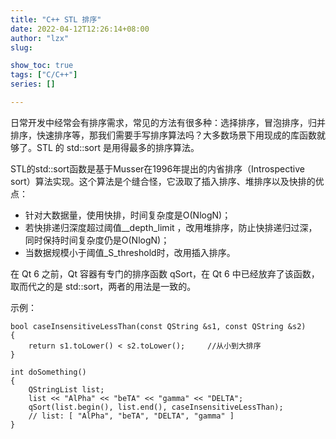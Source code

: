 ```yaml
---
title: "C++ STL 排序"
date: 2022-04-12T12:26:14+08:00
author: "lzx"
slug:

show_toc: true
tags: ["C/C++"]
series: []

---
```


日常开发中经常会有排序需求，常见的方法有很多种：选择排序，冒泡排序，归并排序，快速排序等，那我们需要手写排序算法吗？大多数场景下用现成的库函数就够了。STL 的 std::sort 是用得最多的排序算法。

STL的std::sort函数是基于Musser在1996年提出的内省排序（Introspective sort）算法实现。这个算法是个缝合怪，它汲取了插入排序、堆排序以及快排的优点：

- 针对大数据量，使用快排，时间复杂度是O(NlogN)；
- 若快排递归深度超过阈值__depth_limit ，改用堆排序，防止快排递归过深，同时保持时间复杂度仍是O(NlogN)；
- 当数据规模小于阈值_S_threshold时，改用插入排序。

在 Qt 6 之前，Qt 容器有专门的排序函数 qSort，在 Qt 6 中已经放弃了该函数，取而代之的是 std::sort，两者的用法是一致的。

示例：

```
bool caseInsensitiveLessThan(const QString &s1, const QString &s2)
{
    return s1.toLower() < s2.toLower();     //从小到大排序
}

int doSomething()
{
    QStringList list;
    list << "AlPha" << "beTA" << "gamma" << "DELTA";
    qSort(list.begin(), list.end(), caseInsensitiveLessThan);
    // list: [ "AlPha", "beTA", "DELTA", "gamma" ]
}
```


